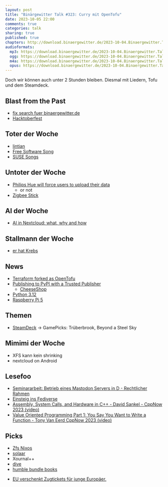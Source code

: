 ```yaml
---
layout: post
title: "Binärgewitter Talk #323: Curry mit OpenTofu"
date: 2023-10-05 22:00
comments: true
categories: talk
sharing: true
published: true
chapters: http://download.binaergewitter.de/2023-10-04.Binaergewitter.Talk.323.chapters.txt
audioformats:
  mp3: https://download.binaergewitter.de/2023-10-04.Binaergewitter.Talk.323.mp3
  ogg: https://download.binaergewitter.de/2023-10-04.Binaergewitter.Talk.323.ogg
  m4a: https://download.binaergewitter.de/2023-10-04.Binaergewitter.Talk.323.m4a
  opus: https://download.binaergewitter.de/2023-10-04.Binaergewitter.Talk.323.opus
---
```

Doch wir können auch unter 2 Stunden bleiben. Diesmal mit Liedern, Tofu und dem Steamdeck.

## Blast from the Past
- [fix search fuer binaergewitter.de]( https://github.com/Binaergewitter/serious-bg/issues/418 )
- [Hacktoberfest]( https://hacktoberfest.com/ )

## Toter der Woche
- [lintian](http://lintian.debian.org/)
- [Free Software Song](https://www.youtube.com/watch?v=9sJUDx7iEJw )
- [SUSE Songs](https://www.youtube.com/watch?v=oHNKTlz1lps )

## Untoter der Woche
- [Philips Hue will force users to upload their data]( https://www.home-assistant.io/blog/2023/09/22/philips-hue-force-users-upload-data-to-cloud/ )
  * or not
- [Zigbee Stick]( https://amzn.to/3RPfOqU )

## AI der Woche
- [AI in Nextcloud: what, why and how]( https://nextcloud.com/blog/ai-in-nextcloud-what-why-and-how/ )

## Stallmann der Woche
- [er hat Krebs](https://news.slashdot.org/story/23/09/29/1431234/richard-stallman-says-he-has-cancer )

## News
- [Terraform forked as OpenTofu]( https://www.linuxfoundation.org/press/announcing-opentofu )
- [Publishing to PyPI with a Trusted Publisher]( https://docs.pypi.org/trusted-publishers/ )
  * [CheeseShop](https://wiki.python.org/moin/CheeseShop )
- [Python 3.12]( https://lwn.net/Articles/946189/ )
- [Raspberry Pi 5]( https://www.raspberrypi.com/products/raspberry-pi-5/ )

## Themen
- [SteamDeck](https://www.steamdeck.com/de/tech )
-> GamePicks: Trüberbrook, Beyond a Steel Sky


## Mimimi der Woche
- XFS kann kein shrinking
- nextcloud on Android

## Lesefoo
- [Seminararbeit: Betrieb eines Mastodon Servers in D - Rechtlicher Rahmen]( https://seafile.do-m-inik.at/d/b307f5ebf5784c1ab7a7/ )
- [Einsteig ins Fediverse]( https://ebildungslabor.de/blog/mikrocontent-einstieg-ins-fediverse/ )
- [Assembly, System Calls, and Hardware in C++ - David Sankel - CppNow 2023 (video)]( https://www.youtube.com/watch?v=7xwjjolDnwg )
- [Value Oriented Programming Part 1: You Say You Want to Write a Function - Tony Van Eerd  CppNow 2023 (video)]( https://www.youtube.com/watch?v=b4p_tcLYDV0 )

## Picks
- [Zfs Nixos]( https://l33tsource.com/blog/2023/10/01/zfs-nixos/ )
- [solaar](https://pwr-solaar.github.io/Solaar/)
- Xournal++
- [dive](https://github.com/wagoodman/dive )
- [humble bundle books](https://www.humblebundle.com/books/software-architecture-oreilly-books )
* [EU verschenkt Zugtickets für junge Europäer.](https://www.tagesschau.de/ausland/europa/zugtickets-europa-100.html?at_medium=mastodon&at_campaign=tagesschau.de)

